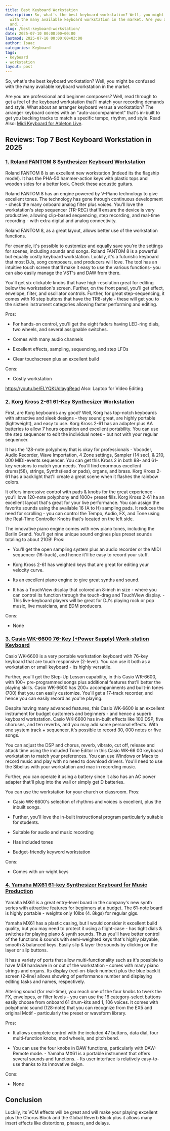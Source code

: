 ```yaml
---
title: Best Keyboard Workstation
description: So, what's the best keyboard workstation? Well, you might be confused
  with the many available keyboard workstation in the market. Are you are professional
  and...
slug: /best-keyboard-workstation/
date: 2025-07-10 00:00:00+00:00
lastmod: 2025-07-10 00:00:00+03:00
author: Isaac
categories: Keyboard
tags:
- keyboard
- workstation
layout: post
---
```

So, what's the best keyboard workstation? Well, you might be confused with the many available keyboard workstation in the market.

Are you are professional and beginner composers? Well, read through to get a feel of the keyboard workstation that'll match your recording demands and style. What about an arranger keyboard versus a workstation? The arranger keyboard comes with an "auto-accompaniment" that's in-built to get you backing tracks to match a specific tempo, rhythm, and style. Read Also: [Midi Keyboard for Ableton Live](https://pestpolicy.com/best-midi-keyboard-for-ableton/).

##  Reviews: Top 7 Best Keyboard Workstation in 2025

###  [1. Roland FANTOM 8 Synthesizer Keyboard Workstation](https://www.amazon.com/dp/B00I131U5C/?tag=p-policy-20)

Roland FANTOM 8 is an excellent new workstation (indeed its the flagship model). It has the PHA-50 hammer-action keys with plastic tops and wooden sides for a better look. Check these acoustic guitars.

Roland FANTOM 8 has an engine powered by V-Piano technology to give excellent tones. The technology has gone through continuous development - check the many onboard analog filter plus voices. You'll love the workstation's step sequencer (TR-REC) that'll ensure the device is very productive, allowing clip-based sequencing, step recording, and real-time recording - with extra digital and analog connectivity.

Roland FANTOM 8, as a great layout, allows better use of the workstation functions.

For example, it's possible to customize and equally save you're the settings for scenes, including sounds and songs. Roland FANTOM 8 is a powerful but equally costly keyboard workstation. Luckily, it's a futuristic keyboard that most DJs, song composers, and producers will love. The tool has an intuitive touch screen that'll make it easy to use the various functions- you can also easily manage the VST's and DAW from there.

You'll get six clickable knobs that have high-resolution great for editing below the workstation's screen. Further, on the front panel, you'll get effect, envelope, filter, and oscillator controls. Further, for great step-sequencing, it comes with 16 step buttons that have the TR8-style - these will get you to the sixteen instrument categories allowing faster performing and editing.

Pros:

- For hands-on control, you'll get the eight faders having LED-ring dials, two wheels, and several assignable switches.

- Comes with many audio channels

- Excellent effects, sampling, sequencing, and step LFOs

- Clear touchscreen plus an excellent build

Cons:

- Costly workstation

https://youtu.be/ELYQKUdIaygRead Also: Laptop for Video Editing

###  [2. Korg Kross 2-61 61-Key Synthesizer Workstation](https://www.amazon.com/dp/B075FB71QM/?tag=p-policy-20)

First, are Korg keyboards any good? Well, Korg has top-notch keyboards with attractive and sleek designs - they sound great, are highly portable (lightweight), and easy to use. Korg Kross 2-61 has an adapter plus AA batteries to allow 7 hours operation and excellent portability. You can use the step sequencer to edit the individual notes - but not with your regular sequencer.

It has the 128-note polyphony that is okay for professionals - Vocoder, Audio Recorder, Wave Importation, 4 Zone settings, Sampler (14 sec), & 210, 000 MIDI-events sequencer. You can get this Kross 2 in both 88- and 61- key versions to match your needs. You'll find enormous excellent drums(58), strings, Synths(lead or pads), organs, and brass. Korg Kross 2-61 has a backlight that'll create a great scene when it flashes the rainbow colors.

It offers impressive control with pads & knobs for the great experience - you'll love 120-note polyphony and 1000+ preset fills. Korg Kross 2-61 ha an excellent layout that's great for your live performance. You can assign the favorite sounds using the available 16 (A to H) sampling pads. It reduces the need for scrolling - you can control the Tempo, Audio, FX, and Tone using the Real-Time Controller Knobs that's located on the left side.

The innovative piano engine comes with new piano tones, including the Berlin Grand. You'll get nine unique sound engines plus preset sounds totaling to about 21GB!
Pros:

- You'll get the open sampling system plus an audio recorder or the MIDI sequencer (16-track), and hence it'll be easy to record your stuff.

- Korg Kross 2-61 has weighted keys that are great for editing your velocity curve.

- Its an excellent piano engine to give great synths and sound.

- It has a TouchView display that colored an 8-inch in size - where you can control its function through the touch-drag and TouchView display. - This live-keyboard players will be great for DJ's playing rock or pop music, live musicians, and EDM producers.

Cons:

- None

###  [3. Casio WK-6600 76-Key (+Power Supply) Work-station Keyboard](https://www.amazon.com/dp/B00I131U5C/?tag=p-policy-20)

Casio WK-6600 is a very portable workstation keyboard with 76-key keyboard that are touch responsive (2-level). You can use it both as a workstation or small keyboard - its highly versatile.

Further, you'll get the Step-Up Lesson capability, in this Casio WK-6600, with 100+ pre-programmed songs plus additional features that'll better the playing skills. Casio WK-6600 has 200+ accompaniments and built-in tones (700) that you can easily customize. You'll get a 17-track recorder, and hence you can easily record as you're playing.

Despite having many advanced features, this Casio WK-6600 is an excellent instrument for budget customers and beginners - and hence a superb keyboard workstation. Casio WK-6600 has in-built effects like 100 DSP, five choruses, and ten reverbs, and you may add some personal effects. With one system track + sequencer, it's possible to record 30, 000 notes or five songs.

You can adjust the DSP and chorus, reverb, vibrato, cut off, release and attack time using the included Tone Editor in this Casio WK-66 00 keyboard workstation to match your preferences. You can use Windows or Macs to record music and play with no need to download drivers. You'll need to use the Sibelius with your workstation and mac in recording music.

Further, you can operate it using a battery since it also has an AC power adapter that'll plug into the wall or simply get D batteries.

You can use the workstation for your church or classroom.
Pros:

- Casio WK-6600's selection of rhythms and voices is excellent, plus the inbuilt songs.

- Further, you'll love the in-built instructional program particularly suitable for students.

- Suitable for audio and music recording

- Has included tones

- Budget-friendly keyword workstation

Cons:

- Comes with un-wight keys

###  [4. Yamaha MX61 61-key Synthesizer Keyboard for Music Production](https://www.amazon.com/dp/B01J8GQHDU/?tag=p-policy-20)

Yamaha MX61 is a great entry-level board in the company's new synth series with attractive features for beginners at a budget. The 61-note board is highly portable - weights only 10lbs (4. 8kgs) for regular gigs.

Yamaha MX61 has a plastic casing, but I would consider it excellent build quality, but you may need to protect it using a flight-case - has tight dials & switches for playing piano & synth sounds. Thus you'll have better control of the functions & sounds with semi-weighted keys that's highly playable, smooth & balanced keys. Easily slip & layer the sounds by clicking on the layer or slip buttons.

It has a variety of ports that allow multi-functionality such as it's possible to have MIDI hardware in or out of the workstation - comes with many piano strings and organs. Its display (red-on-black number) plus the blue backlit screen (2-line) allows showing of performance number and displaying editing tasks and names, respectively.

Altering sound (for real-time), you reach one of the four knobs to twerk the FX, envelopes, or filter levels - you can use the 16 category-select buttons easily choose from onboard 61 drum-kits and 1, 106 voices. It comes with polyphonic sound (128-note) that you can recognize from the EX5 and original Motif - particularly the preset or waveform library.

Pros:

- It allows complete control with the included 47 buttons, data dial, four multi-function knobs, mod wheels, and pitch bend.

- You can use the four knobs in DAW functions, particularly with DAW-Remote mode. - Yamaha MX61 is a portable instrument that offers several sounds and functions. - Its user interface is relatively easy-to-use thanks to its innovative deign.

Cons:

- None

##  Conclusion

Luckily, its VCM effects will be great and will make your playing excellent plus the Chorus Block and the Global Reverb Block plus it allows many insert effects like distortions, phasers, and delays.